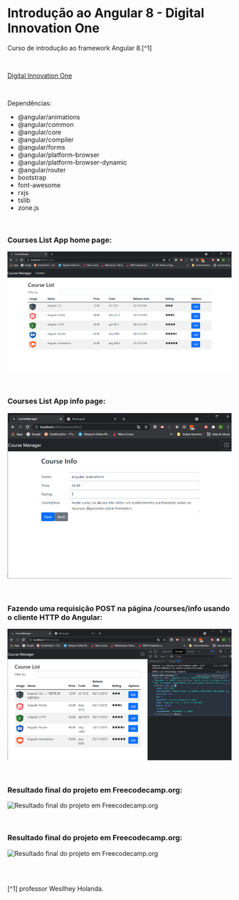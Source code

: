 # Introdução ao Angular 8 - Digital Innovation One

Curso de introdução ao framework Angular 8.[^1]

<br />

[Digital Innovation One](https://web.digitalinnovation.one/home)



<br />


Dependências:

- @angular/animations 
- @angular/common  
- @angular/core  
- @angular/compiler 
- @angular/forms 
- @angular/platform-browser 
- @angular/platform-browser-dynamic 
- @angular/router 
- bootstrap 
- font-awesome 
- rxjs
- tslib 
- zone.js 




<br />

### Courses List App home page:             
![Imagem de Courses List App home page](/src/assets/images/courses-home-page.png)



<br />

### Courses List App info page:             
![Imagem de Courses List App info page](/src/assets/images/courses-info-page.png)






<br />


### Fazendo uma requisição POST na página /courses/info usando o cliente HTTP do Angular:               
![Imagem de uma requisição POST na página /courses/info usando o cliente HTTP do Angular](/src/assets/images/making-post-requisition-course-info-page.png)




<br />


### Resultado final do projeto em Freecodecamp.org:               
![Resultado final do projeto em Freecodecamp.org](/public/images/)




<br />


### Resultado final do projeto em Freecodecamp.org:               
![Resultado final do projeto em Freecodecamp.org](/public/images/)




<br />
<br />

[^1] professor Wesllhey Holanda.






